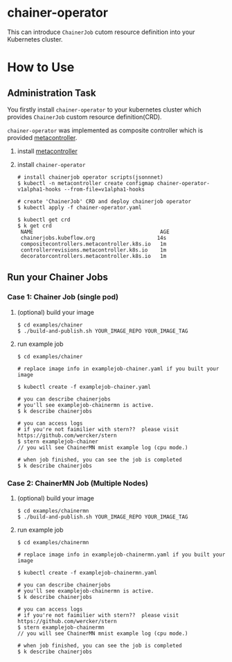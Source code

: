 # chainer-operator

This can introduce `ChainerJob` cutom resource definition into your Kubernetes cluster.

# How to Use

## Administration Task
You firstly install `chainer-operator` to your kubernetes cluster which provides `ChainerJob` custom resource definition(CRD).

`chainer-operator` was implemented as composite controller which is provided [metacontroller](https://github.com/GoogleCloudPlatform/metacontroller).


1. install [metacontroller](https://github.com/GoogleCloudPlatform/metacontroller)

2. install `chainer-operator`
   ```
   # install chainerjob operator scripts(jsonnnet)
   $ kubectl -n metacontroller create configmap chainer-operator-v1alpha1-hooks --from-file=v1alpha1-hooks

   # create 'ChainerJob' CRD and deploy chainerjob operator
   $ kubectl apply -f chainer-operator.yaml

   $ kubectl get crd
   $ k get crd
    NAME                                         AGE
    chainerjobs.kubeflow.org                    14s
    compositecontrollers.metacontroller.k8s.io   1m
    controllerrevisions.metacontroller.k8s.io    1m
    decoratorcontrollers.metacontroller.k8s.io   1m
    ```

## Run your Chainer Jobs
### Case 1: Chainer Job (single pod)
1. (optional) build your image
   ```
   $ cd examples/chainer
   $ ./build-and-publish.sh YOUR_IMAGE_REPO YOUR_IMAGE_TAG
   ```

2. run example job
   ```
   $ cd examples/chainer

   # replace image info in examplejob-chainer.yaml if you built your image

   $ kubectl create -f examplejob-chainer.yaml

   # you can describe chainerjobs
   # you'll see examplejob-chainermn is active.
   $ k describe chainerjobs

   # you can access logs
   # if you're not faimilier with stern??  please visit https://github.com/wercker/stern
   $ stern examplejob-chainer
   // you will see ChainerMN mnist example log (cpu mode.)

   # when job finished, you can see the job is completed
   $ k describe chainerjobs   
   ```


### Case 2: ChainerMN Job (Multiple Nodes)
1. (optional) build your image
   ```
   $ cd examples/chainermn
   $ ./build-and-publish.sh YOUR_IMAGE_REPO YOUR_IMAGE_TAG
   ```

2. run example job
   ```
   $ cd examples/chainermn

   # replace image info in examplejob-chainermn.yaml if you built your image

   $ kubectl create -f examplejob-chainermn.yaml

   # you can describe chainerjobs
   # you'll see examplejob-chainermn is active.
   $ k describe chainerjobs

   # you can access logs
   # if you're not faimilier with stern??  please visit https://github.com/wercker/stern
   $ stern examplejob-chainermn
   // you will see ChainerMN mnist example log (cpu mode.)

   # when job finished, you can see the job is completed
   $ k describe chainerjobs   
   ```
